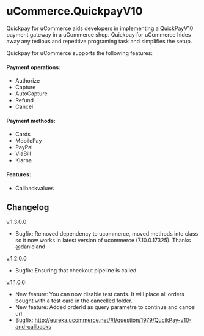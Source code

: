 # uCommerce.QuickpayV10
Quickpay for uCommerce aids developers in implementing a QuickPayV10 payment gateway in a uCommerce shop.  Quickpay for uCommerce hides away any tedious and repetitive programing task and simplifies the setup. 

Quickpay for uCommerce supports the following features:
      
#### Payment operations:
* Authorize
* Capture
* AutoCapture
* Refund
* Cancel
      
#### Payment methods:
* Cards
* MobilePay
* PayPal
* ViaBill
* Klarna

#### Features:
* Callbackvalues




## Changelog
v.1.3.0.0
* Bugfix: Removed dependency to ucommerce, moved methods into class so it now works in latest version of ucommerce (7.10.0.17325). Thanks @danieland

v.1.2.0.0
* Bugfix: Ensuring that checkout pipeline is called
      
v.1.1.0.6:
* New feature: You can now disable test cards. It will place all orders bought with a test card in the cancelled folder.
* New feature: Added orderId as query parametre to continue and cancel url
* Bugfix: http://eureka.ucommerce.net/#!/question/1979/QucikPay-v10-and-callbacks
